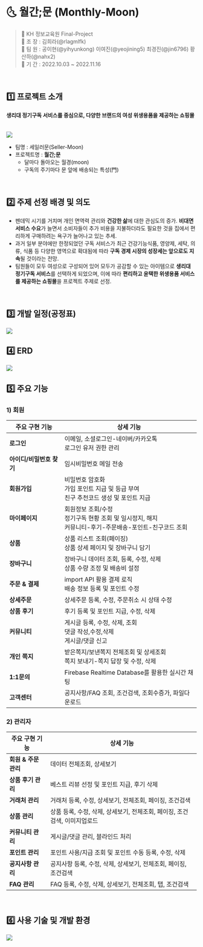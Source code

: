 <br>

# 🌜 월간;문 (Monthly-Moon)

> 🌝 KH 정보교육원 Final-Project <br>
> 🌝 조  장 : 김희라(@rlagmlfk) <br>
> 🌝 팀  원 : 공이현(@yihyunkong) 이여진(@yeojining5) 최경진(@jin6796) 황산하(@nahx2) <br>
> 🌝 기  간 : 2022.10.03 ~ 2022.11.16

<br>

## 1️⃣ 프로젝트 소개
**생리대 정기구독 서비스를 중심으로, 다양한 브랜드의 여성 위생용품을 제공하는 쇼핑몰**
<br>
<br>
<br>
<img src="https://res.cloudinary.com/dgtqsljjl/image/upload/v1669202638/localhost_3000__y6wffv.png">
<br>

- 팀명 : 세일러문(Seller-Moon)
- 프로젝트명 : **월간;문**
  - 달마다 돌아오는 월경(moon)
  - 구독의 주기마다 문 앞에 배송되는 특성(門)

<br>

## 2️⃣ 주제 선정 배경 및 의도
- 펜데믹 시기를 거치며 개인 면역력 관리와 **건강한 삶**에 대한 관심도의 증가. **비대면 서비스 수요**가 늘면서 소비자들이 추가 비용을 지불하더라도 필요한 것을 집에서 편리하게 구매하려는 욕구가 늘어나고 있는 추세.
- 과거 일부 분야에만 한정되었던 구독 서비스가 최근 건강기능식품, 영양제, 세탁, 의류, 식품 등 다양한 영역으로 확대됨에 따라 **구독 경제 시장의 성장세는 앞으로도 지속**될 것이라는 전망.
- 팀원들이 모두 여성으로 구성되어 있어 모두가 공감할 수 있는 아이템으로 **생리대 정기구독 서비스**를 선택하게 되었으며, 이에 따라 **편리하고 윤택한 위생용품 서비스를 제공하는 쇼핑몰**을 프로젝트 주제로 선정.

<br>

## 3️⃣ 개발 일정(공정표)
<img src="https://res.cloudinary.com/drxxdsv01/image/upload/v1668736395/%EA%B3%B5%EC%A0%95%ED%91%9C_eiiqgn.jpg">

<br>

## 4️⃣ ERD
<img src="https://res.cloudinary.com/drxxdsv01/image/upload/v1668736636/ERD_bnmyid.jpg">

<br>

## 5️⃣ 주요 기능
### 1) 회원
| 주요 구현 기능                               | 상세 기능 |
| --------------------------------------- | --------- |
| **로그인** | 이메일, 소셜로그인-네이버/카카오톡<br>로그인 유저 권한 관리 |
| **아이디/비밀번호 찾기**  | 임시비밀번호 메일 전송 |
| **회원가입** | 비밀번호 암호화<br>가입 포인트 지급 및 등급 부여<br>친구 추천코드 생성 및 포인트 지급 |        
| **마이페이지**  | 회원정보 조회/수정<br>정기구독 현황 조회 및 일시정지, 해지<br>커뮤니티-후기-주문배송-포인트-친구코드 조회  |
| **상품**  | 상품 리스트 조회(페이징)<br>상품 상세 페이지 및 장바구니 담기 |
| **장바구니**  | 장바구니 데이터 조회, 등록, 수정, 삭제<br>상품 수량 조정 및 배송비 설정 |
| **주문 & 결제**  | import API 활용 결제 로직<br>배송 정보 등록 및 포인트 수정 |
| **상세주문**  | 상세주문 등록, 수정, 주문취소 시 상태 수정 |
| **상품 후기**  | 후기 등록 및 포인트 지급, 수정, 삭제 |
| **커뮤니티**  | 게시글 등록, 수정, 삭제, 조회<br>댓글 작성,수정,삭제<br>게시글/댓글 신고 |
| **개인 쪽지**  | 받은쪽지/보낸쪽지 전체조회 및 상세조회<br>쪽지 보내기-쪽지 답장 및 수정, 삭제 |
| **1:1문의**  | Firebase Realtime Database를 활용한 실시간 채팅 |
| **고객센터**  | 공지사항/FAQ 조회, 조건검색, 조회수증가, 파일다운로드 |

### 2) 관리자
| 주요 구현 기능                               | 상세 기능 |
| --------------------------------------- | --------- |
| **회원 & 주문 관리**  | 데이터 전체조회, 상세보기 |
| **상품 후기 관리**  | 베스트 리뷰 선정 및 포인트 지급, 후기 삭제 |
| **거래처 관리**  | 거래처 등록, 수정, 상세보기, 전체조회, 페이징, 조건검색 |
| **상품 관리**  | 상품 등록, 수정, 삭제, 상세보기, 전체조회, 페이징, 조건검색, 이미지업로드 |
| **커뮤니티 관리**  | 게시글/댓글 관리, 블라인드 처리 |
| **포인트 관리**  | 포인트 사용/지급 조회 및 포인트 수동 등록, 수정, 삭제 |
| **공지사항 관리** | 공지사항 등록, 수정, 삭제, 상세보기, 전체조회, 페이징, 조건검색 |
| **FAQ 관리** | FAQ 등록, 수정, 삭제, 상세보기, 전체조회, 탭, 조건검색 |

<br>

## 6️⃣ 사용 기술 및 개발 환경
<img src="https://res.cloudinary.com/drxxdsv01/image/upload/v1668785478/%EA%B0%9C%EB%B0%9C%ED%99%98%EA%B2%BD_gzf5vr.png">

<br>

